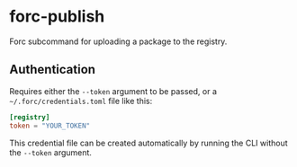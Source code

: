 # forc-publish

Forc subcommand for uploading a package to the registry.

## Authentication

Requires either the `--token` argument to be passed, or a `~/.forc/credentials.toml` file like this:

```toml
[registry]
token = "YOUR_TOKEN"
```

This credential file can be created automatically by running the CLI without the `--token` argument.